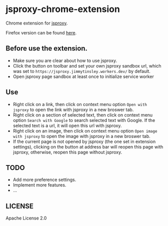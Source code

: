 # jsproxy-chrome-extension
Chrome extension for [jsproxy](https://github.com/EtherDream/jsproxy).

Firefox version can be found [here](https://github.com/JimmyTinsley/jsproxy-firefox-extension).

## Before use the extension.

- Make sure you are clear about how to use jsproxy.
- Click the button on toolbar and set your own jsproxy sandbox url, which was set to `https://jsproxy.jimmytinsley.workers.dev/` by default.
- Open jsproxy page sandbox at least once to initialize service worker
## Use
- Right click on a link, then click on context menu option `Open with jsproxy` to open the link with jsproxy in a new broswer tab.
- Right click on a section of selected text, then click on context menu option `Search with Google` to search selected text with Google. If the selected text is a url, it will open this url with jsproxy.
- Right click on an image, then click on context menu option `Open image with jsproxy` to open the image with jsproxy in a new broswer tab.
- If the current page is not opened by jsproxy (the one set in extension settings), clicking on the button at address bar will reopen this page with jsproxy, otherwise, reopen this page without jsproxy. 

## TODO
- Add more preference settings. 
- Implement more features.
- ...

## LICENSE
Apache License 2.0
